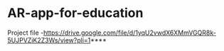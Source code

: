 # AR-app-for-education
Project file -https://drive.google.com/file/d/1yqU2vwdX6XMmVGQR8k-5UJPVZiK2Z3Ws/view?pli=1****
